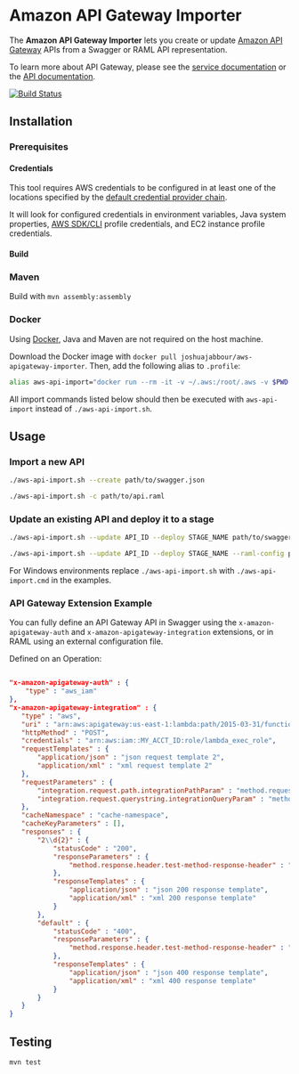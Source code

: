 # Amazon API Gateway Importer

The **Amazon API Gateway Importer** lets you create or update [Amazon API Gateway][service-page] APIs from a Swagger or RAML API representation.

To learn more about API Gateway, please see the [service documentation][service-docs] or the [API documentation][api-docs].

[service-page]: http://aws.amazon.com/api-gateway/
[service-docs]: http://docs.aws.amazon.com/apigateway/latest/developerguide/
[api-docs]: http://docs.aws.amazon.com/apigateway/api-reference

[![Build Status](https://api.travis-ci.org/awslabs/aws-apigateway-importer.svg?branch=master)](https://travis-ci.org/awslabs/aws-apigateway-importer)

## Installation

### Prerequisites

#### Credentials
This tool requires AWS credentials to be configured in at least one of the locations specified by the [default credential provider chain](http://docs.aws.amazon.com/AWSSdkDocsJava/latest/DeveloperGuide/credentials.html).

It will look for configured credentials in environment variables, Java system properties, [AWS SDK/CLI](http://aws.amazon.com/cli) profile credentials, and EC2 instance profile credentials.

#### Build

### Maven

Build with `mvn assembly:assembly`

### Docker

Using [Docker](http://docker.com), Java and Maven are not required on the host machine.

Download the Docker image with `docker pull joshuajabbour/aws-apigateway-importer`. Then, add the following alias to `.profile`:

```sh
alias aws-api-import="docker run --rm -it -v ~/.aws:/root/.aws -v $PWD:/data joshuajabbour/aws-apigateway-importer"
```

All import commands listed below should then be executed with `aws-api-import` instead of `./aws-api-import.sh`.

## Usage

### Import a new API

```sh
./aws-api-import.sh --create path/to/swagger.json

./aws-api-import.sh -c path/to/api.raml
```

### Update an existing API and deploy it to a stage

```sh
./aws-api-import.sh --update API_ID --deploy STAGE_NAME path/to/swagger.yaml

./aws-api-import.sh --update API_ID --deploy STAGE_NAME --raml-config path/to/config.json path/to/api.raml
```

For Windows environments replace `./aws-api-import.sh` with `./aws-api-import.cmd` in the examples.

### API Gateway Extension Example

You can fully define an API Gateway API in Swagger using the `x-amazon-apigateway-auth` and `x-amazon-apigateway-integration` extensions,
or in RAML using an external configuration file.

Defined on an Operation:

```json

"x-amazon-apigateway-auth" : {
    "type" : "aws_iam"
},
"x-amazon-apigateway-integration" : {
   "type" : "aws",
   "uri" : "arn:aws:apigateway:us-east-1:lambda:path/2015-03-31/functions/arn:aws:lambda:us-east-1:MY_ACCT_ID:function:helloWorld/invocations",
   "httpMethod" : "POST",
   "credentials" : "arn:aws:iam::MY_ACCT_ID:role/lambda_exec_role",
   "requestTemplates" : {
       "application/json" : "json request template 2",
       "application/xml" : "xml request template 2"
   },
   "requestParameters" : {
       "integration.request.path.integrationPathParam" : "method.request.querystring.latitude",
       "integration.request.querystring.integrationQueryParam" : "method.request.querystring.longitude"
   },
   "cacheNamespace" : "cache-namespace",
   "cacheKeyParameters" : [],
   "responses" : {
       "2\\d{2}" : {
           "statusCode" : "200",
           "responseParameters" : {
               "method.response.header.test-method-response-header" : "integration.response.header.integrationResponseHeaderParam1"
           },
           "responseTemplates" : {
               "application/json" : "json 200 response template",
               "application/xml" : "xml 200 response template"
           }
       },
       "default" : {
           "statusCode" : "400",
           "responseParameters" : {
               "method.response.header.test-method-response-header" : "'static value'"
           },
           "responseTemplates" : {
               "application/json" : "json 400 response template",
               "application/xml" : "xml 400 response template"
           }
       }
   }
}
```

## Testing

```sh
mvn test
```

